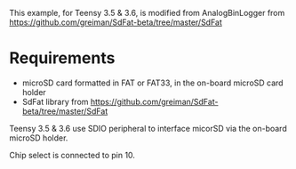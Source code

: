 This example, for Teensy 3.5 & 3.6, is modified from AnalogBinLogger from https://github.com/greiman/SdFat-beta/tree/master/SdFat

# Requirements
* microSD card formatted in FAT or FAT33, in the on-board microSD card holder
* SdFat library from https://github.com/greiman/SdFat-beta/tree/master/SdFat

Teensy 3.5 & 3.6 use SDIO peripheral to interface micorSD via the on-board microSD holder.

Chip select is connected to pin 10.
